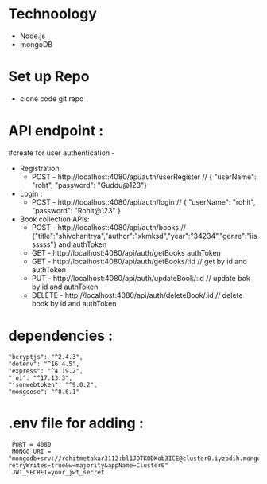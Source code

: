 # Technoology
  - Node.js
  - mongoDB
# Set up Repo
 - clone code git repo
# API endpoint : 
 #create for user authentication - 
 - Registration 
   - POST - http://localhost:4080/api/auth/userRegister   // { "userName": "roht",  "password": "Guddu@123"}
 - Login :
   - POST - http://localhost:4080/api/auth/login    // { "userName": "rohit", "password": "Rohit@123" }
 - Book collection APIs:
   - POST - http://localhost:4080/api/auth/books    // {"title":"shivcharitrya","author":"xkmksd","year":"34234","genre":"iissssss"} and authToken
   - GET - http://localhost:4080/api/auth/getBooks  authToken
   - GET - http://localhost:4080/api/auth/getBooks/:id  // get by id and authToken
   - PUT - http://localhost:4080/api/auth/updateBook/:id  // update bok by id and authToken
   - DELETE - http://localhost:4080/api/auth/deleteBook/:id  // delete book by id and authToken
# dependencies : 
    "bcryptjs": "^2.4.3",
    "dotenv": "^16.4.5",
    "express": "^4.19.2",
    "joi": "^17.13.3",
    "jsonwebtoken": "^9.0.2",
    "mongoose": "^8.6.1"
# .env file for adding :
     PORT = 4080
     MONGO_URI = "mongodb+srv://rohitmetakar3112:bl1JDTKODKob3ICE@cluster0.iyzpdih.mongodb.net/video_data?retryWrites=true&w=majority&appName=Cluster0"
     JWT_SECRET=your_jwt_secret

    
